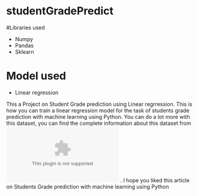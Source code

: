 # studentGradePredict
 
 
#Libraries used 
- Numpy
- Pandas
- Sklearn



# Model used 
- Linear regression


This a Project on Student Grade prediction using Linear regrression. This is how you can train a linear regression model for the task of students grade prediction with machine learning using Python. 
You can do a lot more with this dataset, you can find the complete information about this dataset from ![here](https://raw.githubusercontent.com/amankharwal/Website-data/master/student-mat.csv) . I hope you liked this article on Students Grade prediction with machine learning using Python

